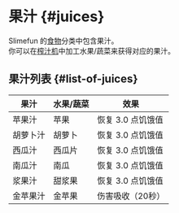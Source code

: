 # 果汁 {#juices}

Slimefun 的[食物](/Food)分类中包含果汁。  
你可以在[榨汁机](/Juicer)中加工水果/蔬菜来获得对应的果汁。

## 果汁列表 {#list-of-juices}

| 果汁 | 水果/蔬菜 | 效果          |
| --- | -------- |-------------|
| 苹果汁 | 苹果 | 恢复 3.0 点饥饿值 |
| 胡萝卜汁 | 胡萝卜 | 恢复 3.0 点饥饿值 |
| 西瓜汁 | 西瓜片 | 恢复 3.0 点饥饿值 |
| 南瓜汁 | 南瓜 | 恢复 3.0 点饥饿值 |
| 浆果汁 | 甜浆果 | 恢复 3.0 点饥饿值 |
| 金苹果汁 | 金苹果 | 伤害吸收（20秒） |
